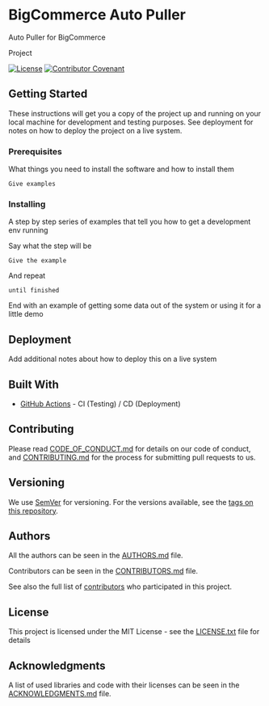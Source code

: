 # BigCommerce Auto Puller

Auto Puller for BigCommerce

Project

[![License](https://img.shields.io/github/license/d3strukt0r/BigCommerce-Auto-Grabber)](LICENSE.txt)
[![Contributor Covenant](https://img.shields.io/badge/Contributor%20Covenant-2.0-4baaaa.svg)](CODE_OF_CONDUCT.md)

<!--
master-branch (alias main, stable, latest)

[![GH Action CI/CD](https://github.com/D3strukt0r/BigCommerce-Auto-Grabber/workflows/CI/CD/badge.svg?branch=master)][gh-action]
[![Codacy grade](https://img.shields.io/codacy/grade/{id}/master)][codacy]
-->

<!--
develop-branch (alias nightly)

[![GH Action CI/CD](https://github.com/D3strukt0r/BigCommerce-Auto-Grabber/workflows/CI/CD/badge.svg?branch=develop)][gh-action]
[![Codacy grade](https://img.shields.io/codacy/grade/{id}/develop)][codacy]
-->

## Getting Started

These instructions will get you a copy of the project up and running on your local machine for development and testing purposes. See deployment for notes on how to deploy the project on a live system.

### Prerequisites

What things you need to install the software and how to install them

```
Give examples
```

### Installing

A step by step series of examples that tell you how to get a development env running

Say what the step will be

```
Give the example
```

And repeat

```
until finished
```

End with an example of getting some data out of the system or using it for a little demo

## Deployment

Add additional notes about how to deploy this on a live system

## Built With

-   [GitHub Actions](https://github.com/features/actions) - CI (Testing) / CD (Deployment)

## Contributing

Please read [CODE_OF_CONDUCT.md](CODE_OF_CONDUCT.md) for details on our code of conduct, and [CONTRIBUTING.md](CONTRIBUTING.md) for the process for submitting pull requests to us.

## Versioning

We use [SemVer](http://semver.org/) for versioning. For the versions available, see the [tags on this repository][gh-tags].

## Authors

All the authors can be seen in the [AUTHORS.md](AUTHORS.md) file.

Contributors can be seen in the [CONTRIBUTORS.md](CONTRIBUTORS.md) file.

See also the full list of [contributors][gh-contributors] who participated in this project.

## License

This project is licensed under the MIT License - see the [LICENSE.txt](LICENSE.txt) file for details

## Acknowledgments

A list of used libraries and code with their licenses can be seen in the [ACKNOWLEDGMENTS.md](ACKNOWLEDGMENTS.md) file.

[gh-action]: https://github.com/D3strukt0r/BigCommerce-Auto-Grabber/actions
[gh-tags]: https://github.com/D3strukt0r/BigCommerce-Auto-Grabber/tags
[gh-contributors]: https://github.com/D3strukt0r/BigCommerce-Auto-Grabber/contributors
[codacy]: https://www.codacy.com/manual/D3strukt0r/BigCommerce-Auto-Grabber
